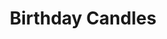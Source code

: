 ---
title: Birthday Candles
poster: birthday-candles.jpg
header: birthday-candles-header.jpg
description: >-
  Debra Messing stars in the Broadway premiere of Noah Haidle's poignant new
  play.
theater: American Airlines Theatre
original_preview: '2022-03-18'
original_opening: '2022-04-10'
preview: '2022-03-18'
opening: '2022-04-10'
closing: '2022-05-29'
tonyaward: false
criticspick: false
tags: 
  - Play
  - Broadway
  - Drama
website: 'https://www.roundabouttheatre.org/get-tickets/2021-2022-season/birthday-candles/'
tickets:
  - highlight: false
    info: https://stubhub.prf.hn/l/rwbVoYn
    title: 2ndry Market
    type: stubhub
  - highlight: false
    info: A range of discounts from Roundabout Theater
    title: $10+ Access
    type: broadway_access
---